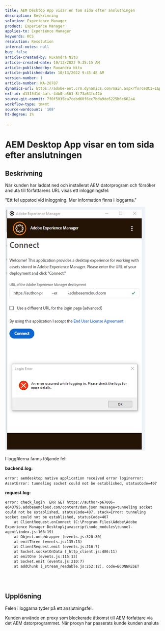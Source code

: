 ```yaml
---
title: AEM Desktop App visar en tom sida efter anslutningen
description: Beskrivning
solution: Experience Manager
product: Experience Manager
applies-to: Experience Manager
keywords: KCS
resolution: Resolution
internal-notes: null
bug: false
article-created-by: Ruxandra Nitu
article-created-date: 10/13/2022 9:35:15 AM
article-published-by: Ruxandra Nitu
article-published-date: 10/13/2022 9:45:48 AM
version-number: 1
article-number: KA-20787
dynamics-url: https://adobe-ent.crm.dynamics.com/main.aspx?forceUCI=1&pagetype=entityrecord&etn=knowledgearticle&id=86116b54-da4a-ed11-bba2-0022480866ad
exl-id: d1315d1d-4afc-4db0-a561-8f73a64fc42b
source-git-commit: 7f0f5035ea7cebd60f6ec7bda9de6225b6c602a4
workflow-type: tm+mt
source-wordcount: '108'
ht-degree: 1%

---
```


# AEM Desktop App visar en tom sida efter anslutningen

## Beskrivning


När kunden har laddat ned och installerat AEM datorprogram och försöker ansluta till författarens URL visas ett inloggningsfel:

&quot;Ett fel uppstod vid inloggning. Mer information finns i loggarna.&quot;

![](assets/___9af7dcc5-db4a-ed11-bba2-0022480866ad___.png)

I loggfilerna fanns följande fel:

<b>backend.log:</b>

`error: aemdesktop native application received error loginerror: AssetError: tunneling socket could not be established, statusCode=407`

<b>request.log:</b>




```
error: check_login  ERR GET https://author-p67006-e643795.adobeaemcloud.com/content/dam.json message=tunneling socket could not be established, statusCode=407, stack=Error: tunneling socket could not be established, statusCode=407
    at ClientRequest.onConnect (C:\Program Files\Adobe\Adobe Experience Manager Desktop\javascript\node_modules\tunnel-agent\index.js:166:19)
    at Object.onceWrapper (events.js:320:30)
    at emitThree (events.js:135:13)
    at ClientRequest.emit (events.js:216:7)
    at Socket.socketOnData (_http_client.js:486:11)
    at emitOne (events.js:115:13)
    at Socket.emit (events.js:210:7)
    at addChunk (_stream_readable.js:252:12), code=ECONNRESET
```


<br> 

## Upplösning


Felen i loggarna tyder på ett anslutningsfel.

Kunden använde en proxy som blockerade åtkomst till AEM författare via det AEM datorprogrammet. När proxyn har passerats kunde kunden ansluta
